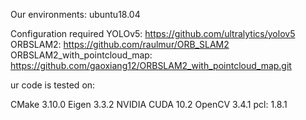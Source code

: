Our environments: ubuntu18.04

Configuration required
YOLOv5: https://github.com/ultralytics/yolov5
ORBSLAM2:  https://github.com/raulmur/ORB_SLAM2
ORBSLAM2_with_pointcloud_map: https://github.com/gaoxiang12/ORBSLAM2_with_pointcloud_map.git

ur code is tested on:

CMake 3.10.0
Eigen 3.3.2
NVIDIA CUDA 10.2
OpenCV 3.4.1
pcl: 1.8.1